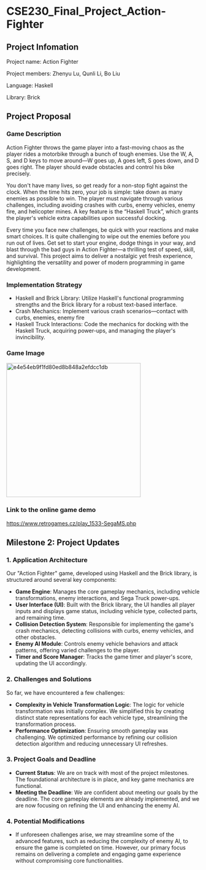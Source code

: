 # CSE230_Final_Project_Action-Fighter

## Project Infomation

Project name: Action Fighter

Project members: Zhenyu Lu, Qunli Li, Bo Liu

Language: Haskell

Library: Brick

## Project Proposal

### Game Description

Action Fighter throws the game player into a fast-moving chaos as the player rides a motorbike through a bunch of tough enemies. Use the W, A, S, and D keys to move around—W goes up, A goes left, S goes down, and D goes right. The player should evade obstacles and control his bike precisely.

You don't have many lives, so get ready for a non-stop fight against the clock. When the time hits zero, your job is simple: take down as many enemies as possible to win. The player must navigate through various challenges, including avoiding crashes with curbs, enemy vehicles, enemy fire, and helicopter mines. A key feature is the “Haskell Truck”, which grants the player's vehicle extra capabilities upon successful docking.

Every time you face new challenges, be quick with your reactions and make smart choices. It is quite challenging to wipe out the enemies before you run out of lives. Get set to start your engine, dodge things in your way, and blast through the bad guys in Action Fighter—a thrilling test of speed, skill, and survival. This project aims to deliver a nostalgic yet fresh experience, highlighting the versatility and power of modern programming in game development.

### Implementation Strategy

- Haskell and Brick Library: Utilize Haskell's functional programming strengths and the Brick library for a robust text-based interface.
- Crash Mechanics: Implement various crash scenarios—contact with curbs, enemies, enemy fire
- Haskell Truck Interactions: Code the mechanics for docking with the Haskell Truck, acquiring power-ups, and managing the player's invincibility.


### Game Image
<img width="350" alt="e4e54eb9f1fd80ed8b848a2efdcc1db" src="https://github.com/zhenyucode/CSE230_Final_Project_Action-Fighter/assets/104359013/c7341681-4dae-48ce-93c7-37b9fcee71d9">


### Link to the online game demo
https://www.retrogames.cz/play_1533-SegaMS.php

## Milestone 2: Project Updates

### 1. Application Architecture

Our "Action Fighter" game, developed using Haskell and the Brick library, is structured around several key components:

- **Game Engine**: Manages the core gameplay mechanics, including vehicle transformations, enemy interactions, and Sega Truck power-ups.
- **User Interface (UI)**: Built with the Brick library, the UI handles all player inputs and displays game status, including vehicle type, collected parts, and remaining time.
- **Collision Detection System**: Responsible for implementing the game's crash mechanics, detecting collisions with curbs, enemy vehicles, and other obstacles.
- **Enemy AI Module**: Controls enemy vehicle behaviors and attack patterns, offering varied challenges to the player.
- **Timer and Score Manager**: Tracks the game timer and player's score, updating the UI accordingly.

### 2. Challenges and Solutions

So far, we have encountered a few challenges:

- **Complexity in Vehicle Transformation Logic**: The logic for vehicle transformation was initially complex. We simplified this by creating distinct state representations for each vehicle type, streamlining the transformation process.
- **Performance Optimization**: Ensuring smooth gameplay was challenging. We optimized performance by refining our collision detection algorithm and reducing unnecessary UI refreshes.

### 3. Project Goals and Deadline

- **Current Status**: We are on track with most of the project milestones. The foundational architecture is in place, and key game mechanics are functional.
- **Meeting the Deadline**: We are confident about meeting our goals by the deadline. The core gameplay elements are already implemented, and we are now focusing on refining the UI and enhancing the enemy AI.

### 4. Potential Modifications

- If unforeseen challenges arise, we may streamline some of the advanced features, such as reducing the complexity of enemy AI, to ensure the game is completed on time. However, our primary focus remains on delivering a complete and engaging game experience without compromising core functionalities.



